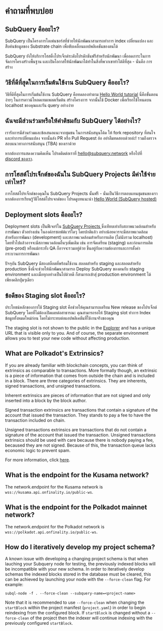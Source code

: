 # คำถามที่พบบ่อย

## SubQuery คืออะไร?

SubQuery เป็นโครงการโอเพ่นซอร์สที่ช่วยให้นักพัฒนาสามารถทำการ index เปลี่ยนแปลง และ สืบค้นข้อมูลของ Substrate chain เพื่อขับเคลื่อนแอปพลิเคชันของตนได้

SubQuery ยังให้บริการโฮสติ้งโปรเจ็กต์ระดับโปรดักชันฟรีสำหรับนักพัฒนา เพื่อลดภาระในการจัดการโครงสร้างพื้นฐาน และเปิดโอกาสให้นักพัฒนาได้ทำในสิ่งที่พวกเขาทำได้ดีที่สุด - นั่นคือ การสร้าง

## วิธีที่ดีที่สุดในการเริ่มต้นใช้งาน SubQuery คืออะไร?

วิธีที่ดีที่สุดในการเริ่มต้นใช้งาน SubQuery คือทดลองทำตาม [Hello World tutorial](/assets/pdf/Hello_World_Lab.pdf)  นี่คือขั้นตอนง่ายๆ ในการดาวน์โหลดเทมเพลตเริ่มต้น สร้างโครงการ จากนั้นใช้ Docker เพื่อเรียกใช้โหนดบน localhost ของคุณและรัน query อย่างง่าย

## ฉันจะมีส่วนร่วมหรือให้คำติชมกับ SubQuery ได้อย่างไร?

เรารักการมีส่วนร่วมและข้อเสนอแนะจากชุมชน ในการสนับสนุนโค้ด ให้ fork repository ที่สนใจ และทำการเปลี่ยนแปลง จากนั้นส่ง PR หรือ Pull Request อ้อ อย่าลืมทดสอบด้วยล่ะ! รวมถึงตรวจสอบแนวทางการสนับสนุน (TBA) ของเราด้วย

หากต้องการแสดงความคิดเห็น โปรดติดต่อเราที่ hello@subquery.network หรือไปที่ [discord ของเรา](https://discord.com/invite/78zg8aBSMG).

## การโฮสต์โปรเจ็กต์ของฉันใน SubQuery Projects มีค่าใช้จ่ายเท่าไหร่?

การโฮสต์โปรเจ็กต์ของคุณใน SubQuery Projects นั้นฟรี - นั่นเป็นวิธีการตอบแทนชุมชนของเรา หากต้องการเรียนรู้วิธีโฮสต์โปรเจกต์ของ โปรดดูบทแนะนำ [Hello World (SubQuery hosted)](../run_publish/publish.md)

## Deployment slots คืออะไร?

Deployment slots เป็นฟีเจอร์ใน [SubQuery Projects ](https://project.subquery.network) ซึ่งเทียบเท่ากับสภาพแวดล้อมสำหรับการพัฒนา ตัวอย่างเช่น ในองค์กรซอฟต์แวร์ใดๆ โดยปกติแล้ว อย่างน้อยควรจะมีสภาพแวดล้อมสำหรับการพัฒนา (development) และสภาพแวดล้อมสำหรับการผลิต (ไม่นับรวม localhost) โดยทั่วไปแล้วอาจจะมีสภาพแวดล้อมอื่นๆเพิ่มเติม เช่น การจัดเตรียม (staging) และก่อนการผลิต (pre-prod) หรือแม้กระทั่ง QA ก็อาจจะรวมอยู่ด้วย ขึ้นอยู่กับความต้องการและการตั้งค่ากระบวนการการพัฒนา

ปัจจุบัน SubQuery มีสองสล็อตที่พร้อมใช้งาน สลอตสำหรับ staging และสลอตสำหรับ production ซึ่งนี่จะช่วยให้นักพัฒนาสามารถ Deploy SubQuery ของตนกับ staging environment และเมื่อทุกอย่างเป็นไปด้วยดี ก็สามารถเข้าสุ่ production environment ได้เพียงคลิกปุ่มๆเดียว

## ข้อดีของ Staging slot คืออะไร?

ประโยชน์หลักของการใช้ Staging slot คือช่วยให้คุณสามารถเตรียม New release ของโปรเจ็กต์ SubQuery โดยที่ไม่ต้องเปิดเผยต่อสาธารณะ คุณสามารถรอให้ Staging slot ทำการ Index ข้อมูลทั้งหมดใหม่ก่อน โดยไม่กระทบต่อแอปพลิเคชันที่ใช้งานจริงของคุณ

The staging slot is not shown to the public in the [Explorer](https://explorer.subquery.network/) and has a unique URL that is visible only to you. And of course, the separate environment allows you to test your new code without affecting production.

## What are Polkadot's Extrinsics?

If you are already familiar with blockchain concepts, you can think of extrinsics as comparable to transactions. More formally though, an extrinsic is a piece of information that comes from outside the chain and is included in a block. There are three categories of extrinsics. They are inherents, signed transactions, and unsigned transactions.

Inherent extrinsics are pieces of information that are not signed and only inserted into a block by the block author.

Signed transaction extrinsics are transactions that contain a signature of the account that issued the transaction. They stands to pay a fee to have the transaction included on chain.

Unsigned transactions extrinsics are transactions that do not contain a signature of the account that issued the transaction. Unsigned transactions extrinsics should be used with care because there is nobody paying a fee, becaused they are not signed. Because of this, the transaction queue lacks economic logic to prevent spam.

For more information, click [here](https://substrate.dev/docs/en/knowledgebase/learn-substrate/extrinsics).

## What is the endpoint for the Kusama network?

The network.endpoint for the Kusama network is `wss://kusama.api.onfinality.io/public-ws`.

## What is the endpoint for the Polkadot mainnet network?

The network.endpoint for the Polkadot network is `wss://polkadot.api.onfinality.io/public-ws`.

## How do I iteratively develop my project schema?

A known issue with developing a changing project schema is that when lauching your Subquery node for testing, the previously indexed blocks will be incompatible with your new schema. In order to iteratively develop schemas the indexed blocks stored in the database must be cleared, this can be achieved by launching your node with the `--force-clean` flag. For example:

```shell
subql-node -f . --force-clean --subquery-name=<project-name>
```

Note that it is recommended to use `--force-clean` when changing the `startBlock` within the project manifest (`project.yaml`) in order to begin reindexing from the configured block. If `startBlock` is changed without a `--force-clean` of the project then the indexer will continue indexing with the previously configured `startBlock`.
